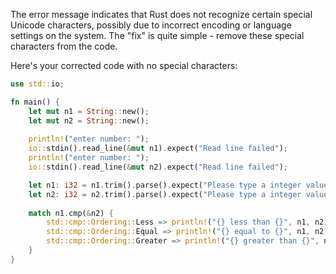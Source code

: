 The error message indicates that Rust does not recognize certain special Unicode characters, possibly due to incorrect encoding or language settings on the system. The "fix" is quite simple - remove these special characters from the code. 

Here's your corrected code with no special characters:
```rs
use std::io;

fn main() {
    let mut n1 = String::new();
    let mut n2 = String::new();
    
    println!("enter number: ");
    io::stdin().read_line(&mut n1).expect("Read line failed");
    println!("enter number: ");
    io::stdin().read_line(&mut n2).expect("Read line failed");

    let n1: i32 = n1.trim().parse().expect("Please type a integer value!");
    let n2: i32 = n2.trim().parse().expect("Please type a integer value!");
    
    match n1.cmp(&n2) {
        std::cmp::Ordering::Less => println!("{} less than {}", n1, n2),
        std::cmp::Ordering::Equal => println!("{} equal to {}", n1, n2),
        std::cmp::Ordering::Greater => println!("{} greater than {}", n1, n2),
    }
}
```

